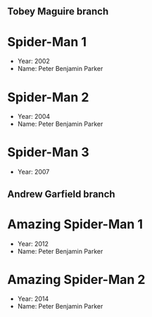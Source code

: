 ## Tobey Maguire branch

# Spider-Man 1
- Year: 2002
- Name: Peter Benjamin Parker

# Spider-Man 2
- Year: 2004
- Name: Peter Benjamin Parker

# Spider-Man 3
- Year: 2007


##  Andrew Garfield branch

# Amazing Spider-Man 1
- Year: 2012
- Name: Peter Benjamin Parker

# Amazing Spider-Man 2
- Year: 2014
- Name: Peter Benjamin Parker
